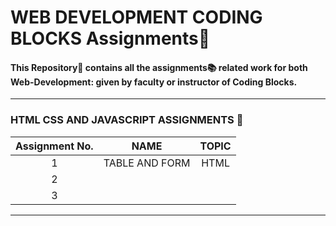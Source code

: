 # WEB DEVELOPMENT CODING BLOCKS Assignments:bookmark_tabs:

#### This Repository📁 contains all the assignments:books: related work for both Web-Development: given by faculty or instructor of Coding Blocks.

<hr/>




### HTML CSS AND JAVASCRIPT ASSIGNMENTS :dart:
| Assignment No. | NAME | TOPIC |
| :---:   | :-: | :-: |
| 1 | TABLE AND FORM    | HTML  |
| 2 |     |  |
| 3 |     |  |

<hr/>


